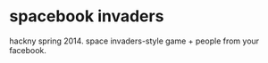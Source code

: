 spacebook invaders
==================

hackny spring 2014. space invaders-style game + people from your facebook.
